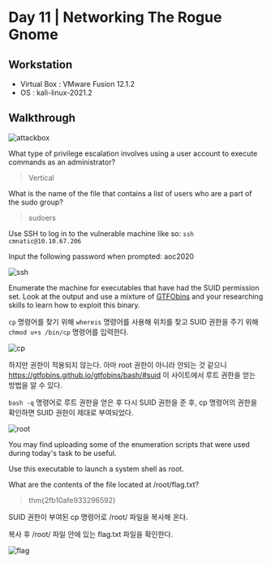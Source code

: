 # Day 11 | Networking The Rogue Gnome

## Workstation
- Virtual Box : VMware Fusion 12.1.2
- OS : kali-linux-2021.2

## Walkthrough
![attackbox]()

What type of privilege escalation involves using a user account to execute commands as an administrator?

> Vertical

What is the name of the file that contains a list of users who are a part of the sudo group?

> sudoers

Use SSH to log in to the vulnerable machine like so: `ssh cmnatic@10.10.67.206`

Input the following password when prompted: aoc2020

![ssh]()

Enumerate the machine for executables that have had the SUID permission set. Look at the output and use a mixture of [GTFObins](https://gtfobins.github.io/) and your researching skills to learn how to exploit this binary.

`cp` 명령어를 찾기 위해 `whereis` 명령어를 사용해 위치를 찾고 SUID 권한을 주기 위해 `chmod u+s /bin/cp` 명령어를 입력한다.

![cp]()

하지만 권한이 적용되지 않는다. 아마 root 권한이 아니라 안되는 것 같으니 https://gtfobins.github.io/gtfobins/bash/#suid 이 사이트에서 루트 권한을 얻는 방법을 알 수 있다.

`bash -q` 명령어로 루트 권한을 얻은 후 다시 SUID 권한을 준 후, cp 명령어의 권한을 확인하면 SUID 권한이 제대로 부여되었다.

![root]()

You may find uploading some of the enumeration scripts that were used during today's task to be useful.



Use this executable to launch a system shell as root.

What are the contents of the file located at /root/flag.txt?

> thm{2fb10afe933296592}

SUID 권한이 부여된 cp 명령어로 /root/ 파일을 복사해 온다.

복사 후 /root/ 파일 안에 있는 flag.txt 파일을 확인한다.

![flag]()